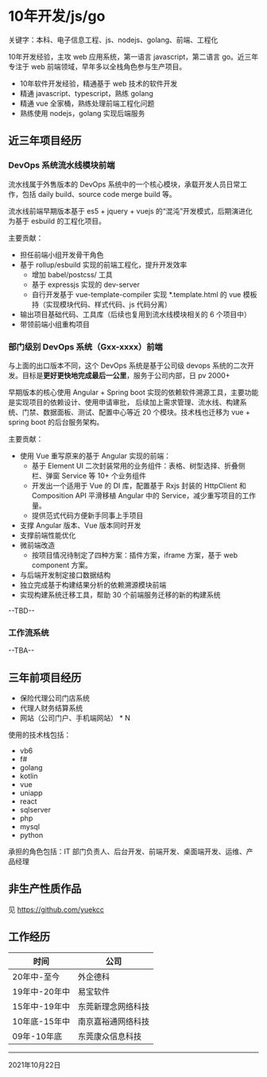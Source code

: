 # 10年开发/js/go

关键字：本科、电子信息工程、js、nodejs、golang、前端、工程化

10年开发经验，主攻 web 应用系统，第一语言 javascript，第二语言 go。近三年专注于 web 前端领域，早年多以全栈角色参与生产项目。

- 10年软件开发经验，精通基于 web 技术的软件开发
- 精通 javascript、typescript，熟练 golang
- 精通 vue 全家桶，熟练处理前端工程化问题
- 熟练使用 nodejs，golang 实现后端服务

## 近三年项目经历

### DevOps 系统流水线模块前端

流水线属于外售版本的 DevOps 系统中的一个核心模块，承载开发人员日常工作，包括 daily build、source code merge build 等。

流水线前端早期版本基于 es5 + jquery + vuejs 的“混沌”开发模式，后期演进化为基于 esbuild 的工程化项目。

主要贡献：

- 担任前端小组开发骨干角色
- 基于 rollup/esbuild 实现的前端工程化，提升开发效率
  - 增加 babel/postcss/ 工具
  - 基于 expressjs 实现的 dev-server
  - 自行开发基于 vue-template-compiler 实现 *.template.html 的 vue 模板持（实现模块代码、样式代码、js 代码分离）
- 输出项目基础代码、工具库（后续也复用到流水线模块相关的 6 个项目中）
- 带领前端小组重构项目

### 部门级别 DevOps 系统（Gxx-xxxx）前端

与上面的出口版本不同，这个 DevOps 系统是基于公司级 devops 系统的二次开发。目标是**更好更快地完成最后一公里**，服务于公司内部，日 pv 2000+

早期版本的核心使用 Angular + Spring boot 实现的依赖软件溯源工具，主要功能是实现项目的依赖设计、使用申请审批，
后续加上需求管理、流水线、构建系统、门禁、数据面板、测试、配置中心等近 20 个模块。技术栈也迁移为 vue + spring boot 的后台服务架构。

主要贡献： 

- 使用 Vue 重写原来的基于 Angular 实现的前端：
  - 基于 Element UI 二次封装常用的业务组件：表格、树型选择、折叠侧栏、弹窗 Service 等 10+ 个业务组件
  - 开发出一个适用于 Vue 的 DI 库，配置基于 Rxjs 封装的 HttpClient 和 Composition API 平滑移植 Angular 中的 Service，减少重写项目的工作量。
  - 提供范式代码方便新手同事上手项目
- 支撑 Angular 版本、Vue 版本同时开发
- 支撑前端性能优化
- 微前端改造
  - 按项目情况待制定了四种方案：插件方案，iframe 方案，基于 web component 方案。
- 与后端开发制定接口数据结构
- 独立完成基于构建结果分析的依赖溯源模块前端
- 实现构建系统迁移工具，帮助 30 个前端服务迁移的新的构建系统

--TBD--

### 工作流系统

--TBA--

## 三年前项目经历

- 保险代理公司门店系统
- 代理人财务结算系统
- 网站（公司门户、手机端网站） * N

使用的技术栈包括：

- vb6
- f#
- golang
- kotlin
- vue
- uniapp
- react
- sqlserver
- php
- mysql
- python

承担的角色包括：IT 部门负责人、后台开发、前端开发、桌面端开发、运维、产品经理

## 非生产性质作品

见 https://github.com/yuekcc


## 工作经历

| 时间        | 公司 |
|------------|------|
| 20年中-至今    | 外企德科 |
| 19年中-20年中 | 易宝软件 |
| 15年中-19年中 | 东莞新理念网络科技 |
| 10年底-15年中 | 南京嘉裕通网络科技 |
| 09年-10年底 | 东莞康众信息科技 |

----

2021年10月22日